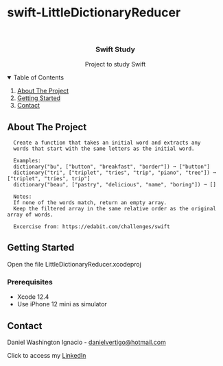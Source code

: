 # swift-LittleDictionaryReducer

<!-- PROJECT LOGO -->
<br />
<p align="center">

  <h3 align="center">Swift Study</h3>
  <p align="center">
    Project to study Swift
  </p>
</p>



<!-- TABLE OF CONTENTS -->
<details open="open">
  <summary>Table of Contents</summary>
  <ol>
    <li>
      <a href="#about-the-project">About The Project</a>
    </li>
    <li>
      <a href="#getting-started">Getting Started</a>
    </li>
    <li><a href="#contact">Contact</a></li>
  </ol>
</details>



<!-- ABOUT THE PROJECT -->
## About The Project
 
      Create a function that takes an initial word and extracts any 
      words that start with the same letters as the initial word.
      
      Examples:
      dictionary("bu", ["button", "breakfast", "border"]) ➞ ["button"]
      dictionary("tri", ["triplet", "tries", "trip", "piano", "tree"]) ➞ ["triplet", "tries", trip"]
      dictionary("beau", ["pastry", "delicious", "name", "boring"]) ➞ []
      
      Notes:
      If none of the words match, return an empty array.
      Keep the filtered array in the same relative order as the original array of words.

      Excercise from: https://edabit.com/challenges/swift


<!-- GETTING STARTED -->
## Getting Started

Open the file LittleDictionaryReducer.xcodeproj 

### Prerequisites

* Xcode 12.4
* Use iPhone 12 mini as simulator 

<!-- CONTACT -->
## Contact

Daniel Washington Ignacio - danielvertigo@hotmail.com

Click to access my [LinkedIn](https://www.linkedin.com/in/daniel-washington-ignacio-ab439b164/)
